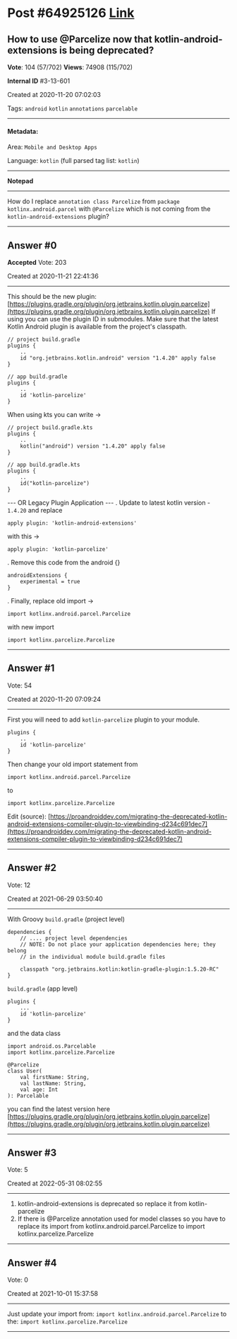 
# Post \#64925126 [Link](https://stackoverflow.com/questions/64925126/)

## How to use @Parcelize now that kotlin-android-extensions is being deprecated?

**Vote**: 104 (57/702) **Views**: 74908 (115/702) 

**Internal ID** \#3-13-601

Created at 2020-11-20 07:02:03

Tags: `android` `kotlin` `annotations` `parcelable`

----------

#### Metadata:

Area: `Mobile and Desktop Apps`

Language: `kotlin` (full parsed tag list: `kotlin`)

----------

**Notepad**


----------

How do I replace `annotation class Parcelize` from `package kotlinx.android.parcel` with `@Parcelize` which is not coming from the `kotlin-android-extensions` plugin?


----------
        
## Answer \#0

**Accepted** Vote: 203

Created at 2020-11-21 22:41:36

------------

This should be the new plugin: [https://plugins.gradle.org/plugin/org.jetbrains.kotlin.plugin.parcelize](https://plugins.gradle.org/plugin/org.jetbrains.kotlin.plugin.parcelize)
If using  you can use the plugin ID in submodules. Make sure that the latest Kotlin Android plugin is available from the project's classpath.
```
// project build.gradle
plugins {
    ..
    id "org.jetbrains.kotlin.android" version "1.4.20" apply false
}

// app build.gradle
plugins {
    ..
    id 'kotlin-parcelize'
}
```

When using kts you can write ->
```
// project build.gradle.kts
plugins {
    ..
    kotlin("android") version "1.4.20" apply false
}

// app build.gradle.kts
plugins {
    ..
    id("kotlin-parcelize")
}
```

--- OR Legacy Plugin Application ---
. Update to latest kotlin version - `1.4.20` and replace
```
apply plugin: 'kotlin-android-extensions'
```

with this ->
```
apply plugin: 'kotlin-parcelize'
```

. Remove this code from the android {}
```
androidExtensions {
    experimental = true
}
```

. Finally, replace old import ->
```
import kotlinx.android.parcel.Parcelize
```

with new import
```
import kotlinx.parcelize.Parcelize
```



------------
    
    
## Answer \#1

 Vote: 54

Created at 2020-11-20 07:09:24

------------

First you will need to add `kotlin-parcelize` plugin to your module.
```
plugins {
    ..
    id 'kotlin-parcelize'
}
```

Then change your old import statement from
```
import kotlinx.android.parcel.Parcelize
```

to
```
import kotlinx.parcelize.Parcelize
```

Edit (source): [https://proandroiddev.com/migrating-the-deprecated-kotlin-android-extensions-compiler-plugin-to-viewbinding-d234c691dec7](https://proandroiddev.com/migrating-the-deprecated-kotlin-android-extensions-compiler-plugin-to-viewbinding-d234c691dec7)


------------
    
    
## Answer \#2

 Vote: 12

Created at 2021-06-29 03:50:40

------------

With Groovy
`build.gradle` (project level)
```
dependencies {
    // .... project level dependencies
    // NOTE: Do not place your application dependencies here; they belong
    // in the individual module build.gradle files

    classpath "org.jetbrains.kotlin:kotlin-gradle-plugin:1.5.20-RC"
}
```

`build.gradle` (app level)
```
plugins {
    ...
    id 'kotlin-parcelize'
}
```

and the data class
```
import android.os.Parcelable
import kotlinx.parcelize.Parcelize

@Parcelize
class User(
    val firstName: String, 
    val lastName: String, 
    val age: Int
): Parcelable
```

you can find the latest version here [https://plugins.gradle.org/plugin/org.jetbrains.kotlin.plugin.parcelize](https://plugins.gradle.org/plugin/org.jetbrains.kotlin.plugin.parcelize)


------------
    
    
## Answer \#3

 Vote: 5

Created at 2022-05-31 08:02:55

------------


1. kotlin-android-extensions is deprecated so replace it from kotlin-parcelize
2. If there is @Parcelize annotation used for model classes so you have to replace its import from kotlinx.android.parcel.Parcelize to import kotlinx.parcelize.Parcelize




------------
    
    
## Answer \#4

 Vote: 0

Created at 2021-10-01 15:37:58

------------

Just update your import
from:  `import kotlinx.android.parcel.Parcelize`
to the: `import kotlinx.parcelize.Parcelize`


------------
    
    